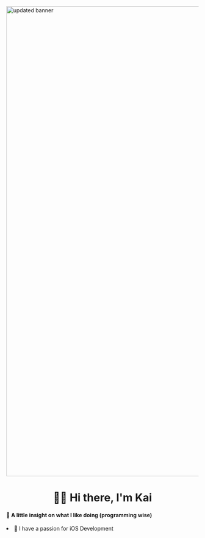 <img width="1230" alt="updated banner" src="https://user-images.githubusercontent.com/51129378/133824699-d5406b45-fc2c-4b4e-9369-4ee23029b82f.png">
<h1 align="center">👋🏻 Hi there, I'm Kai </h1>
<h4>🧐 A little insight on what I like doing (programming wise)</h4>

<li> 📱 I have a passion for iOS Development</li>
